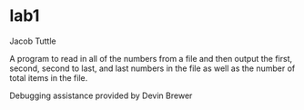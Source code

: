 # lab1

Jacob Tuttle

A program to read in all of the numbers from a file and then output the first, second, second to last, and last numbers 
in the file as well as the number of total items in the file.

Debugging assistance provided by Devin Brewer